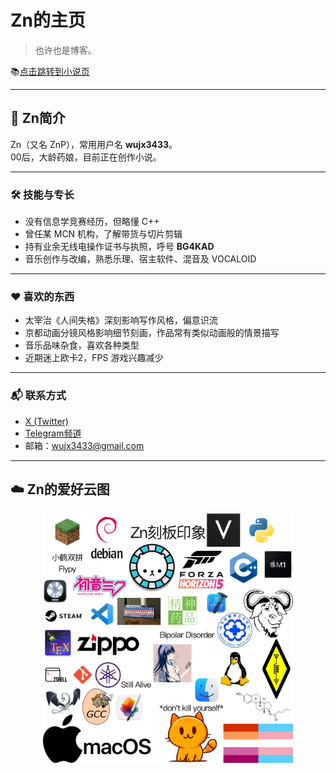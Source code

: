 # Zn的主页

> 也许也是博客。

📚[点击跳转到小说页](https://github.com/wujx3433/Novel)

---

## 👤 Zn简介

Zn（又名 ZnP），常用用户名 **wujx3433**。  
00后，大龄药娘，目前正在创作小说。

---

### 🛠️ 技能与专长

- 没有信息学竞赛经历，但略懂 C++
- 曾任某 MCN 机构，了解带货与切片剪辑
- 持有业余无线电操作证书与执照，呼号 **BG4KAD**
- 音乐创作与改编，熟悉乐理、宿主软件、混音及 VOCALOID

---

### ❤️ 喜欢的东西

- 太宰治《人间失格》深刻影响写作风格，偏意识流
- 京都动画分镜风格影响细节刻画，作品常有类似动画般的情景描写
- 音乐品味杂食，喜欢各种类型
- 近期迷上欧卡2，FPS 游戏兴趣减少

---

### 📬 联系方式

- [X (Twitter)](https://x.com/wujx3433)
- [Telegram频道](https://t.me/ZnP_mansion)
- 邮箱：wujx3433@gmail.com

---

## ☁️ Zn的爱好云图

<p align="center">
  <img src="https://raw.githubusercontent.com/wujx3433/wujx3433/refs/heads/main/Source/Zn刻板印象.png" width="400px" />
</p>

